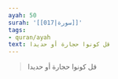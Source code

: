 ```yaml
---
ayah: 50
surah: '[[017|سورة]]'
tags:
- quran/ayah
text: قل كونوا حجارة أو حديدا
---
```

> قل كونوا حجارة أو حديدا
